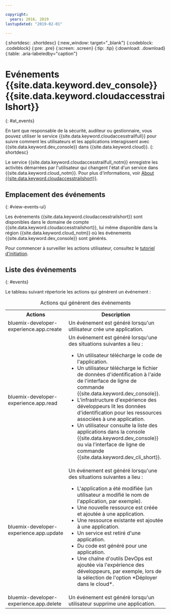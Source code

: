 ```yaml
---

copyright:
  years: 2016, 2019
lastupdated: "2019-02-01"

---
```


{:shortdesc: .shortdesc}
{:new_window: target="_blank"}
{:codeblock: .codeblock}
{:pre: .pre}
{:screen: .screen}
{:tip: .tip}
{:download: .download}
{:table: .aria-labeledby="caption"}

# Evénements {{site.data.keyword.dev_console}} {{site.data.keyword.cloudaccesstrailshort}}
{: #at_events}

En tant que responsable de la sécurité, auditeur ou gestionnaire, vous pouvez utiliser le service {{site.data.keyword.cloudaccesstrailfull}} pour suivre comment les utilisateurs et les applications interagissent avec {{site.data.keyword.dev_console}} dans {{site.data.keyword.cloud}}.
{: shortdesc}

Le service {{site.data.keyword.cloudaccesstrailfull_notm}} enregistre les activités démarrées par l'utilisateur qui changent l'état d'un service dans {{site.data.keyword.cloud_notm}}. Pour plus d'informations, voir [About {{site.data.keyword.cloudaccesstrailshort}}](/docs/services/cloud-activity-tracker/activity_tracker_ov.html#activity_tracker_ov).

## Emplacement des événements
{: #view-events-ui}

Les événements {{site.data.keyword.cloudaccesstrailshort}} sont disponibles dans le domaine de compte {{site.data.keyword.cloudaccesstrailshort}}, lui même disponible dans la région {{site.data.keyword.cloud_notm}} où les événements {{site.data.keyword.dev_console}} sont générés.

Pour commencer à surveiller les actions utilisateur, consultez le [tutoriel d'initiation](/docs/services/cloud-activity-tracker/index.html#getting-started-with-cla).

## Liste des événements
{: #events}

Le tableau suivant répertorie les actions qui génèrent un événement :

<table>
  <caption>Actions qui génèrent des événements</caption>
  <tr>
    <th>Actions</th>
	  <th>Description</th>
  <tr>
  <tr>
    <td>bluemix-developer-experience.app.create</td>
	  <td>Un événement est généré lorsqu'un utilisateur crée une application.</td>
  </tr>
  <tr>
    <td>bluemix-developer-experience.app.read</td>
	  <td>Un événement est généré lorsqu'une des situations suivantes a lieu : </br><ul><li>Un utilisateur télécharge le code de l'application.</li> <li>Un utilisateur télécharge le fichier de données d'identification à l'aide de l'interface de ligne de commande {{site.data.keyword.dev_console}}.</li> <li>L'infrastructure d'expérience des développeurs lit les données d'identification pour les ressources associées à une application.</li> <li>Un utilisateur consulte la liste des applications dans la console {{site.data.keyword.dev_console}} ou via l'interface de ligne de commande {{site.data.keyword.dev_cli_short}}.</li></ul></td>
  </tr>
  <tr>
    <td>bluemix-developer-experience.app.update</td>
	  <td>Un événement est généré lorsqu'une des situations suivantes a lieu : </br><ul><li>L'application a été modifiée (un utilisateur a modifié le nom de l'application, par exemple). </li><li>Une nouvelle ressource est créée et ajoutée à une application.</li><li>Une ressource existante est ajoutée à une application.</li><li>Un service est retiré d'une application.</li><li>Du code est généré pour une application.</li><li>Une chaîne d'outils DevOps est ajoutée via l'expérience des développeurs, par exemple, lors de la sélection de l'option *Déployer dans le cloud*.</li></ul></td>
  </tr>
  <tr>
    <td>bluemix-developer-experience.app.delete</td>
	  <td>Un événement est généré lorsqu'un utilisateur supprime une application.</td>
  </tr>
</table>
